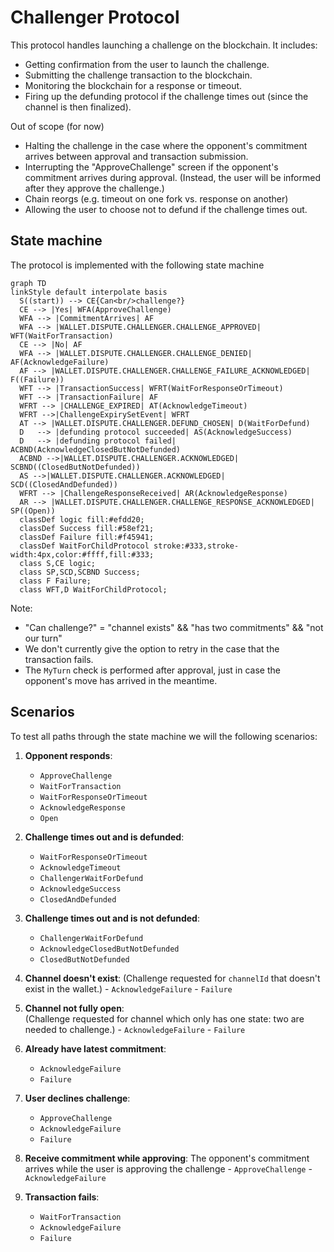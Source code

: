 # Challenger Protocol

This protocol handles launching a challenge on the blockchain. It includes:

- Getting confirmation from the user to launch the challenge.
- Submitting the challenge transaction to the blockchain.
- Monitoring the blockchain for a response or timeout.
- Firing up the defunding protocol if the challenge times out (since the channel is then finalized).

Out of scope (for now)

- Halting the challenge in the case where the opponent's commitment arrives between approval and transaction submission.
- Interrupting the "ApproveChallenge" screen if the opponent's commitment arrives during approval. (Instead, the user will be informed after they approve the challenge.)
- Chain reorgs (e.g. timeout on one fork vs. response on another)
- Allowing the user to choose not to defund if the challenge times out.

## State machine

The protocol is implemented with the following state machine

```mermaid
graph TD
linkStyle default interpolate basis
  S((start)) --> CE{Can<br/>challenge?}
  CE --> |Yes| WFA(ApproveChallenge)
  WFA --> |CommitmentArrives| AF
  WFA --> |WALLET.DISPUTE.CHALLENGER.CHALLENGE_APPROVED| WFT(WaitForTransaction)
  CE --> |No| AF
  WFA --> |WALLET.DISPUTE.CHALLENGER.CHALLENGE_DENIED| AF(AcknowledgeFailure)
  AF --> |WALLET.DISPUTE.CHALLENGER.CHALLENGE_FAILURE_ACKNOWLEDGED| F((Failure))
  WFT --> |TransactionSuccess| WFRT(WaitForResponseOrTimeout)
  WFT --> |TransactionFailure| AF
  WFRT --> |CHALLENGE_EXPIRED| AT(AcknowledgeTimeout)
  WFRT -->|ChallengeExpirySetEvent| WFRT
  AT --> |WALLET.DISPUTE.CHALLENGER.DEFUND_CHOSEN| D(WaitForDefund)
  D   --> |defunding protocol succeeded| AS(AcknowledgeSuccess)
  D   --> |defunding protocol failed| ACBND(AcknowledgeClosedButNotDefunded)
  ACBND -->|WALLET.DISPUTE.CHALLENGER.ACKNOWLEDGED| SCBND((ClosedButNotDefunded))
  AS -->|WALLET.DISPUTE.CHALLENGER.ACKNOWLEDGED| SCD((ClosedAndDefunded))
  WFRT --> |ChallengeResponseReceived| AR(AcknowledgeResponse)
  AR --> |WALLET.DISPUTE.CHALLENGER.CHALLENGE_RESPONSE_ACKNOWLEDGED| SP((Open))
  classDef logic fill:#efdd20;
  classDef Success fill:#58ef21;
  classDef Failure fill:#f45941;
  classDef WaitForChildProtocol stroke:#333,stroke-width:4px,color:#ffff,fill:#333;
  class S,CE logic;
  class SP,SCD,SCBND Success;
  class F Failure;
  class WFT,D WaitForChildProtocol;
```

Note:

- "Can challenge?" = "channel exists" && "has two commitments" && "not our turn"
- We don't currently give the option to retry in the case that the transaction fails.
- The `MyTurn` check is performed after approval, just in case the opponent's move has arrived in the meantime.

## Scenarios

To test all paths through the state machine we will the following scenarios:

1. **Opponent responds**:
   - `ApproveChallenge`
   - `WaitForTransaction`
   - `WaitForResponseOrTimeout`
   - `AcknowledgeResponse`
   - `Open`
2. **Challenge times out and is defunded**:
   - `WaitForResponseOrTimeout`
   - `AcknowledgeTimeout`
   - `ChallengerWaitForDefund`
   - `AcknowledgeSuccess`
   - `ClosedAndDefunded`
3. **Challenge times out and is not defunded**:
   - `ChallengerWaitForDefund`
   - `AcknowledgeClosedButNotDefunded`
   - `ClosedButNotDefunded`
4. **Channel doesn't exist**:
   (Challenge requested for `channelId` that doesn't exist in the wallet.) - `AcknowledgeFailure` - `Failure`

5. **Channel not fully open**:  
   (Challenge requested for channel which only has one state: two are needed to challenge.) - `AcknowledgeFailure` - `Failure`

6. **Already have latest commitment**:
   - `AcknowledgeFailure`
   - `Failure`
7. **User declines challenge**:
   - `ApproveChallenge`
   - `AcknowledgeFailure`
   - `Failure`
8. **Receive commitment while approving**:
   The opponent's commitment arrives while the user is approving the challenge - `ApproveChallenge` - `AcknowledgeFailure`
9. **Transaction fails**:
   - `WaitForTransaction`
   - `AcknowledgeFailure`
   - `Failure`
